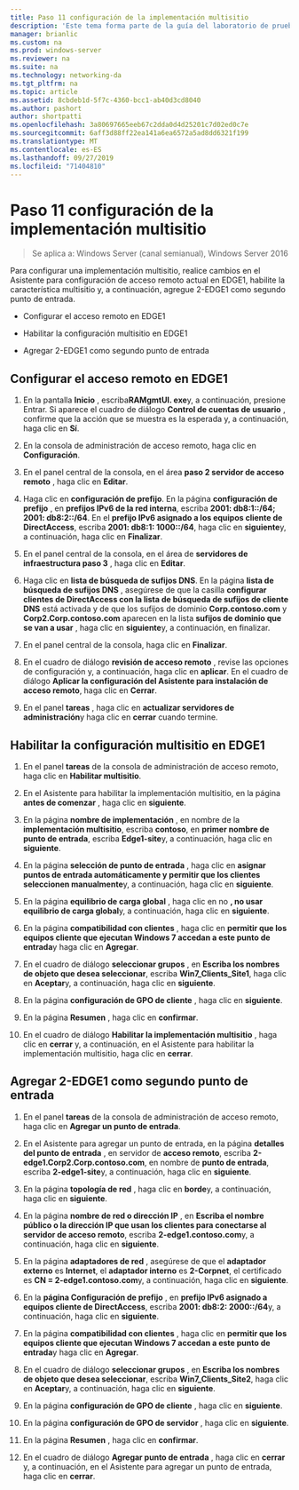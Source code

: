 ```yaml
---
title: Paso 11 configuración de la implementación multisitio
description: 'Este tema forma parte de la guía del laboratorio de pruebas: demostración de una implementación multisitio de DirectAccess para Windows Server 2016'
manager: brianlic
ms.custom: na
ms.prod: windows-server
ms.reviewer: na
ms.suite: na
ms.technology: networking-da
ms.tgt_pltfrm: na
ms.topic: article
ms.assetid: 8cbdeb1d-5f7c-4360-bcc1-ab40d3cd8040
ms.author: pashort
author: shortpatti
ms.openlocfilehash: 3a80697665eeb67c2dda0d4d25201c7d02ed0c7e
ms.sourcegitcommit: 6aff3d88ff22ea141a6ea6572a5ad8dd6321f199
ms.translationtype: MT
ms.contentlocale: es-ES
ms.lasthandoff: 09/27/2019
ms.locfileid: "71404810"
---
```

# <a name="step-11-configure-the-multisite-deployment"></a>Paso 11 configuración de la implementación multisitio

>Se aplica a: Windows Server (canal semianual), Windows Server 2016

Para configurar una implementación multisitio, realice cambios en el Asistente para configuración de acceso remoto actual en EDGE1, habilite la característica multisitio y, a continuación, agregue 2-EDGE1 como segundo punto de entrada.  
  
- Configurar el acceso remoto en EDGE1  
  
- Habilitar la configuración multisitio en EDGE1  
  
- Agregar 2-EDGE1 como segundo punto de entrada  
  
## <a name="configDA"></a>Configurar el acceso remoto en EDGE1  
  
1.  En la pantalla **Inicio** , escriba**RAMgmtUI. exe**y, a continuación, presione Entrar. Si aparece el cuadro de diálogo **Control de cuentas de usuario** , confirme que la acción que se muestra es la esperada y, a continuación, haga clic en **Sí**.  
  
2.  En la consola de administración de acceso remoto, haga clic en **Configuración**.  
  
3.  En el panel central de la consola, en el área **paso 2 servidor de acceso remoto** , haga clic en **Editar**.  
  
4.  Haga clic en **configuración de prefijo**. En la página **configuración de prefijo** , en **prefijos IPv6 de la red interna**, escriba **2001: db8:1::/64; 2001: db8:2::/64**. En el **prefijo IPv6 asignado a los equipos cliente de DirectAccess**, escriba **2001: db8:1: 1000::/64**, haga clic en **siguiente**y, a continuación, haga clic en **Finalizar**.  
  
5.  En el panel central de la consola, en el área de **servidores de infraestructura paso 3** , haga clic en **Editar**.  
  
6.  Haga clic en **lista de búsqueda de sufijos DNS**. En la página **lista de búsqueda de sufijos DNS** , asegúrese de que la casilla **configurar clientes de DirectAccess con la lista de búsqueda de sufijos de cliente DNS** está activada y de que los sufijos de dominio **Corp.contoso.com** y **Corp2.Corp.contoso.com** aparecen en la lista **sufijos de dominio que se van a usar** , haga clic en **siguiente**y, a continuación, en finalizar.  
  
7.  En el panel central de la consola, haga clic en **Finalizar**.  
  
8.  En el cuadro de diálogo **revisión de acceso remoto** , revise las opciones de configuración y, a continuación, haga clic en **aplicar**. En el cuadro de diálogo **Aplicar la configuración del Asistente para instalación de acceso remoto**, haga clic en **Cerrar**.  
  
9. En el panel **tareas** , haga clic en **actualizar servidores de administración**y haga clic en **cerrar** cuando termine.  
  
## <a name="EnabledMultisite"></a>Habilitar la configuración multisitio en EDGE1  
  
1.  En el panel **tareas** de la consola de administración de acceso remoto, haga clic en **Habilitar multisitio**.  
  
2.  En el Asistente para habilitar la implementación multisitio, en la página **antes de comenzar** , haga clic en **siguiente**.  
  
3.  En la página **nombre de implementación** , en nombre de la **implementación multisitio**, escriba **contoso**, en **primer nombre de punto de entrada**, escriba **Edge1-site**y, a continuación, haga clic en **siguiente**.  
  
4.  En la página **selección de punto de entrada** , haga clic en **asignar puntos de entrada automáticamente y permitir que los clientes seleccionen manualmente**y, a continuación, haga clic en **siguiente**.  
  
5.  En la página **equilibrio de carga global** , haga clic en no **, no usar equilibrio de carga global**y, a continuación, haga clic en **siguiente**.  
  
6.  En la página **compatibilidad con clientes** , haga clic en **permitir que los equipos cliente que ejecutan Windows 7 accedan a este punto de entrada**y haga clic en **Agregar**.  
  
7.  En el cuadro de diálogo **seleccionar grupos** , en **Escriba los nombres de objeto que desea seleccionar**, escriba **Win7_Clients_Site1**, haga clic en **Aceptar**y, a continuación, haga clic en **siguiente**.  
  
8.  En la página **configuración de GPO de cliente** , haga clic en **siguiente**.  
  
9. En la página **Resumen** , haga clic en **confirmar**.  
  
10. En el cuadro de diálogo **Habilitar la implementación multisitio** , haga clic en **cerrar** y, a continuación, en el Asistente para habilitar la implementación multisitio, haga clic en **cerrar**.  
  
## <a name="AddEP"></a>Agregar 2-EDGE1 como segundo punto de entrada  
  
1.  En el panel **tareas** de la consola de administración de acceso remoto, haga clic en **Agregar un punto de entrada**.  
  
2.  En el Asistente para agregar un punto de entrada, en la página **detalles del punto de entrada** , en servidor de **acceso remoto**, escriba **2-edge1.Corp2.Corp.contoso.com**, en nombre de **punto de entrada**, escriba **2-edge1-site**y, a continuación, haga clic en **siguiente**.  
  
3.  En la página **topología de red** , haga clic en **borde**y, a continuación, haga clic en **siguiente**.  
  
4.  En la página **nombre de red o dirección IP** , en **Escriba el nombre público o la dirección IP que usan los clientes para conectarse al servidor de acceso remoto**, escriba **2-edge1.contoso.com**y, a continuación, haga clic en **siguiente**.  
  
5.  En la página **adaptadores de red** , asegúrese de que el **adaptador externo** es **Internet**, el **adaptador interno** es **2-Corpnet**, el certificado es **CN = 2-edge1.contoso.com**y, a continuación, haga clic en **siguiente**.  
  
6.  En la **página Configuración de prefijo** , en **prefijo IPv6 asignado a equipos cliente de DirectAccess**, escriba **2001: db8:2: 2000::/64**y, a continuación, haga clic en **siguiente**.  
  
7.  En la página **compatibilidad con clientes** , haga clic en **permitir que los equipos cliente que ejecutan Windows 7 accedan a este punto de entrada**y haga clic en **Agregar**.  
  
8.  En el cuadro de diálogo **seleccionar grupos** , en **Escriba los nombres de objeto que desea seleccionar**, escriba **Win7_Clients_Site2**, haga clic en **Aceptar**y, a continuación, haga clic en **siguiente**.  
  
9. En la página **configuración de GPO de cliente** , haga clic en **siguiente**.  
  
10. En la página **configuración de GPO de servidor** , haga clic en **siguiente**.  
  
11. En la página **Resumen** , haga clic en **confirmar**.  
  
12. En el cuadro de diálogo **Agregar punto de entrada** , haga clic en **cerrar** y, a continuación, en el Asistente para agregar un punto de entrada, haga clic en **cerrar**.  
  



